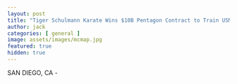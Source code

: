 ```yaml
---
layout: post
title: "Tiger Schulmann Karate Wins $10B Pentagon Contract to Train USMC"
author: jack
categories: [ general ]
image: assets/images/mcmap.jpg
featured: true
hidden: true
---
```


SAN DIEGO, CA - 
